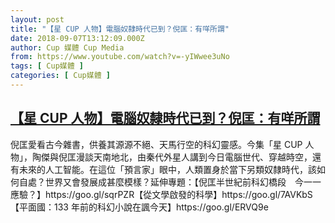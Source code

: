 ```yaml
---
layout: post
title: "【星 CUP 人物】電腦奴隸時代已到？倪匡：有咩所謂"
date: 2018-09-07T13:12:09.000Z
author: Cup 媒體 Cup Media
from: https://www.youtube.com/watch?v=-yIWwee3uNo
tags: [ Cup媒體 ]
categories: [ Cup媒體 ]
---
```

<!--1536325929000-->
[【星 CUP 人物】電腦奴隸時代已到？倪匡：有咩所謂](https://www.youtube.com/watch?v=-yIWwee3uNo)
------

<div>
倪匡愛看古今雜書，供養其源源不絕、天馬行空的科幻靈感。今集「星 CUP 人物」，陶傑與倪匡漫談天南地北，由秦代外星人講到今日電腦世代、穿越時空，還有未來的人工智能。在這位「預言家」眼中，人類置身於當下另類奴隸時代，該如何自處？世界又會發展成甚麼模樣？延伸專題：【倪匡半世紀前科幻橋段　今一一應驗？】https://goo.gl/sqrPZR【從文學啟發的科學】https://goo.gl/7AVKbS【平面國：133 年前的科幻小說在諷今天】https://goo.gl/ERVQ9e
</div>
